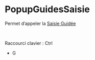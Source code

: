 # PopupGuidesSaisie


Permet d’appeler la [Saisie 
 Guidée](../../Guidee/SaisieGuideeEcritures.md)


 


Raccourci clavier : Ctrl 
 + G


